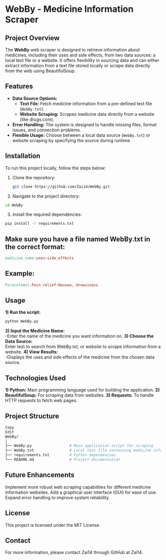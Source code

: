 # WebBy - Medicine Information Scraper

## Project Overview
The **WebBy** web scraper is designed to retrieve information about medicines, including their uses and side effects, from two data sources: a local text file or a website. It offers flexibility in sourcing data and can either extract information from a text file stored locally or scrape data directly from the web using BeautifulSoup.

## Features
- **Data Source Options:**
  - **Text File:** Fetch medicine information from a pre-defined text file (`WebBy.txt`).
  - **Website Scraping:** Scrapes medicine data directly from a website (like drugs.com).
- **Error Handling:** The system is designed to handle missing files, format issues, and connection problems.
- **Flexible Usage:** Choose between a local data source (`WebBy.txt`) or website scraping by specifying the source during runtime.

## Installation

To run this project locally, follow the steps below:

1. Clone the repository:
   ```bash
   git clone https://github.com/Zai14/WebBy.git
2. Navigate to the project directory:
  ```bash
cd WebBy
  ```
3. Install the required dependencies:
 ```bash
pip install -r requirements.txt
  ```
## Make sure you have a file named WebBy.txt in the correct format:
  ```makefile
medicine_name:uses:side_effects
  ```
## Example:
```makefile
Paracetamol:Pain relief:Nausea, drowsiness
```
## Usage
**1) Run the script:**   
```bash
python WebBy.py
```
**2) Input the Medicine Name:**   
-Enter the name of the medicine you want information on.
**3) Choose the Data Source:**   
Enter text to search from WebBy.txt, or website to scrape information from a website.
**4) View Results:**     
-Displays the uses and side effects of the medicine from the chosen data source.
## Technologies Used
**1) Python:** Main programming language used for building the application.
**2) BeautifulSoup:** For scraping data from websites.
**3) Requests:** To handle HTTP requests to fetch web pages.
## Project Structure
```bash
Copy
Edit
WebBy/
│
├── WebBy.py                 # Main application script for scraping
├── WebBy.txt                # Local text file containing medicine information (if applicable)
├── requirements.txt         # Python dependencies
└── README.md                # Project documentation
```
## Future Enhancements
Implement more robust web scraping capabilities for different medicine information websites.
Add a graphical user interface (GUI) for ease of use.
Expand error handling to improve system reliability.
## License
This project is licensed under the MIT License.
## Contact
For more information, please contact Zai14 through GitHub at Zai14.
